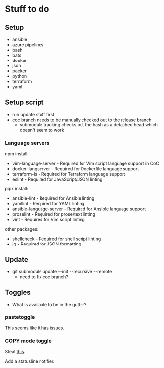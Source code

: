 # Stuff to do

## Setup

* ansible
* azure pipelines
* bash
* bats
* docker
* json
* packer
* python
* terraform
* yaml

## Setup script

* run update stuff first
* coc branch needs to be manually checked out to the release branch
  + submodule tracking checks out the hash as a detached head which doesn't
      seem to work

### Language servers

npm install:
* vim-language-server - Required for Vim script language support in CoC
* docker-langserver - Required for Dockerfile language support
* terraform-ls - Required for Terraform language support
* eslint - Required for JavaScript/JSON linting

pipx install:
* ansible-lint - Required for Ansible linting
* yamllint - Required for YAML linting
* ansible-language-server - Required for Ansible language support
* proselint - Required for prose/text linting
* vint - Required for Vim script linting

other packages:
* shellcheck - Required for shell script linting
* jq - Required for JSON formatting

## Update

* git submodule update --init --recursive --remote
    + need to fix coc branch?

## Toggles

* What is available to be in the gutter?

### pastetoggle

This seems like it has issues.

### COPY mode toggle

Steal
[this](https://github.com/timakro/vim-copytoggle/blob/master/plugin/copytoggle.vim).

Add a statusline notifier.
